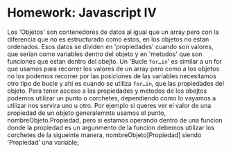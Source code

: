 # Homework: Javascript IV

Los 'Objetos' son contenedores de datos al igual que un array pero con la diferencia que no es estructurado como estos, 
en los objetos no estan ordenados. Esos datos se dividen en 'propiedades' cuando son valores, que serian como 
variables dentro del objeto y en 'metodos' que son funciones que estan dentro del obejto.
Un 'Bucle `for…in`' es similar a un for que usamos para recorrer los valores de un array pero como a los objetos no 
los podemos recorrer por las posiciones de las variables necesitamos otro tipo de bucle y ahi es cuando se utiliza `for…in`, 
que las propiedades del objeto.
Para tener acceso a las propiedades y metodos de los obejtos podemos utilizar un punto o corchetes, dependiendo como lo 
vayamos a utilizar nos servira uno u otro.
Por ejemplo si queres ver el valor de una propiedad de un objeto generalemnte usamos el punto, nombreObjeto.Propiedad, pero si 
estamos operando dentro de una funcion donde la propiedad es un argunmento de la funcion debemos utilizar los corchetes 
de la sigueinte manera, nombreObjeto[Propiedad] siendo 'Propiedad' una variable;
